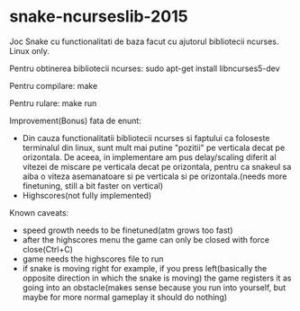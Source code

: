 # snake-ncurseslib-2015
Joc Snake cu functionalitati de baza facut cu ajutorul bibliotecii ncurses. Linux only.

Pentru obtinerea bibliotecii ncurses:
  sudo apt-get install libncurses5-dev
  
Pentru compilare: make

Pentru rulare: make run

Improvement(Bonus) fata de enunt:
 - Din cauza functionalitatii bibliotecii ncurses si faptului ca foloseste terminalul din linux, sunt mult mai putine "pozitii" pe verticala decat pe orizontala. De aceea, in implementare am pus delay/scaling diferit al vitezei de miscare pe verticala decat pe orizontala, pentru ca snakeul sa aiba o viteza asemanatoare si pe verticala si pe orizontala.(needs more finetuning, still a bit faster on vertical)
 - Highscores(not fully implemented)

Known caveats:
 -  speed growth needs to be finetuned(atm grows too fast)
 -  after the highscores menu the game can only be closed with force close(Ctrl+C)
 -  game needs the highscores file to run
 -  if snake is moving right for example, if you press left(basically the opposite direction in which the snake is moving) the game registers it as going into an obstacle(makes sense because you run into yourself, but maybe for more normal gameplay it should do nothing)
